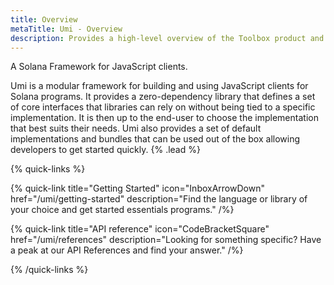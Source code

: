```yaml
---
title: Overview
metaTitle: Umi - Overview
description: Provides a high-level overview of the Toolbox product and what it includes.
---
```


A Solana Framework for JavaScript clients.

Umi is a modular framework for building and using JavaScript clients for Solana programs. It provides a zero-dependency library that defines a set of core interfaces that libraries can rely on without being tied to a specific implementation. It is then up to the end-user to choose the implementation that best suits their needs. Umi also provides a set of default implementations and bundles that can be used out of the box allowing developers to get started quickly. {% .lead %}

{% quick-links %}

{% quick-link title="Getting Started" icon="InboxArrowDown" href="/umi/getting-started" description="Find the language or library of your choice and get started essentials programs." /%}

{% quick-link title="API reference" icon="CodeBracketSquare" href="/umi/references" description="Looking for something specific? Have a peak at our API References and find your answer." /%}

{% /quick-links %}

